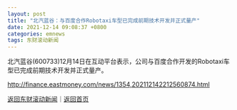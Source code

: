 ```yaml
---
layout: post
title: "北汽蓝谷：与百度合作Robotaxi车型已完成前期技术开发并正式量产"
date: 2021-12-14 09:08:37 +0800
categories: emnews
tags: 东财滚动新闻
---
```


北汽蓝谷(600733)12月14日在互动平台表示，公司与百度合作开发的Robotaxi车型已完成前期技术开发并正式量产。

<http://finance.eastmoney.com/news/1354,202112142212560874.html>

[返回东财滚动新闻](//finews.withounder.com/emnews/)｜[返回首页](//finews.withounder.com/)